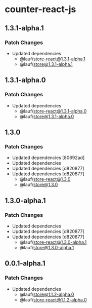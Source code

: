 # counter-react-js

## 1.3.1-alpha.1

### Patch Changes

- Updated dependencies
  - @lauf/store-react@1.3.1-alpha.1
  - @lauf/store@1.3.1-alpha.1

## 1.3.1-alpha.0

### Patch Changes

- Updated dependencies
  - @lauf/store-react@1.3.1-alpha.0
  - @lauf/store@1.3.1-alpha.0

## 1.3.0

### Patch Changes

- Updated dependencies [80692ad]
- Updated dependencies
- Updated dependencies [d820877]
- Updated dependencies [d820877]
  - @lauf/store-react@1.3.0
  - @lauf/store@1.3.0

## 1.3.0-alpha.1

### Patch Changes

- Updated dependencies
- Updated dependencies [d820877]
- Updated dependencies [d820877]
  - @lauf/store-react@1.3.0-alpha.1
  - @lauf/store@1.3.0-alpha.1

## 0.0.1-alpha.1

### Patch Changes

- Updated dependencies
  - @lauf/store@1.1.2-alpha.0
  - @lauf/store-react@1.1.2-alpha.0
